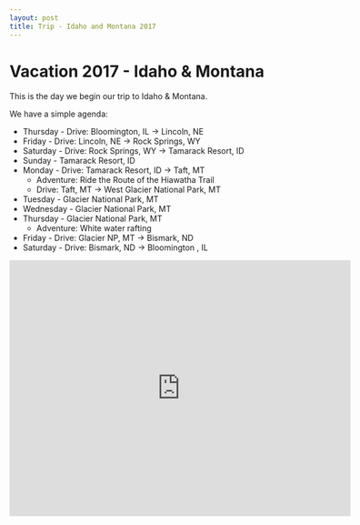 ```yaml
---
layout: post
title: Trip - Idaho and Montana 2017
---
```


# Vacation 2017 - Idaho & Montana

This is the day we begin our trip to Idaho & Montana.

We have a simple agenda:

* Thursday - Drive: Bloomington, IL -> Lincoln, NE
* Friday - Drive: Lincoln, NE -> Rock Springs, WY
* Saturday - Drive: Rock Springs, WY -> Tamarack Resort, ID
* Sunday - Tamarack Resort, ID
* Monday - Drive: Tamarack Resort, ID -> Taft, MT
  * Adventure: Ride the Route of the Hiawatha Trail
  * Drive: Taft, MT -> West Glacier National Park, MT
* Tuesday - Glacier National Park, MT
* Wednesday - Glacier National Park, MT
* Thursday - Glacier National Park, MT
  * Adventure: White water rafting
* Friday -  Drive: Glacier NP, MT -> Bismark, ND
* Saturday - Drive: Bismark, ND -> Bloomington , IL

<iframe src="https://www.google.com/maps/embed?pb=!1m64!1m12!1m3!1d11646191.413292851!2d-102.90466885000001!3d44.549790550000004!2m3!1f0!2f0!3f0!3m2!1i1024!2i768!4f13.1!4m49!3e0!4m5!1s0x880b087039089ac1%3A0x2e424aa54a23bc1e!2sBloomington%2C+Illinois!3m2!1d40.4842027!2d-88.99368729999999!4m5!1s0x8796be59ca561265%3A0x633a859b1fd5deb9!2sLincoln%2C+NE!3m2!1d40.825762499999996!2d-96.6851982!4m5!1s0x875a58e8f5c28b19%3A0x725fe8127303770!2sRock+Springs%2C+WY!3m2!1d41.587464399999995!2d-109.2029043!4m5!1s0x54a60cd936432c75%3A0x146f552d9472c493!2sTamarack+Resort%2C+Village+Drive%2C+Tamarack%2C+ID!3m2!1d44.668081!2d-116.11757!4m5!1s0x536092ad38dc2e81%3A0xb14f226fee2c6b3c!2sTaft%2C+MT!3m2!1d47.416332!2d-115.597168!4m5!1s0x53661bf15e028ecd%3A0x34eb18aa9eae5ee7!2sLake+McDonald+Lodge%2C+West+Glacier%2C+MT!3m2!1d48.6173923!2d-113.8791275!4m5!1s0x52d7831257d8e963%3A0xccaabd12f9bbca93!2sBismarck%2C+ND!3m2!1d46.808326799999996!2d-100.7837392!4m5!1s0x880b087039089ac1%3A0x2e424aa54a23bc1e!2sBloomington%2C+IL!3m2!1d40.4842027!2d-88.99368729999999!5e0!3m2!1sen!2sus!4v1497062432244" width="600" height="450" frameborder="0" style="border:0" allowfullscreen></iframe>
